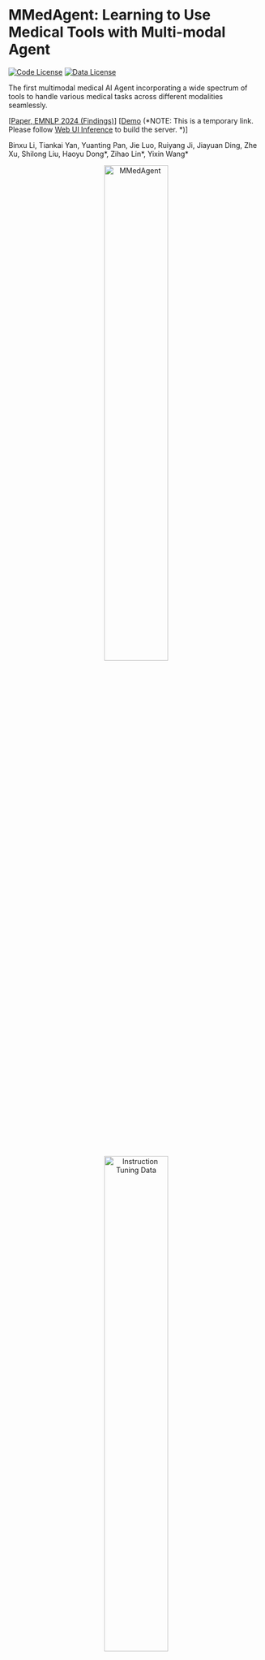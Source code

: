 # MMedAgent: Learning to Use Medical Tools with Multi-modal Agent

[![Code License](https://img.shields.io/badge/Code%20License-Apache_2.0-green.svg)](http://www.apache.org/licenses/LICENSE-2.0)
[![Data License](https://img.shields.io/badge/Data%20and%20Weights%20License-CC%20By%20NC%204.0-red.svg)](https://creativecommons.org/licenses/by-nc/4.0/)

The first multimodal medical AI Agent incorporating a wide spectrum of tools to handle various medical
tasks across different modalities seamlessly.

[[Paper, EMNLP 2024 (Findings)](https://arxiv.org/abs/2407.02483)] [[Demo](https://1cc0bf26516bc745fd.gradio.live/)  (*NOTE: This is a temporary link. Please follow [Web UI Inference](https://github.com/Wangyixinxin/MMedAgent?tab=readme-ov-file#web-ui-and-server) to build the server. *)]

Binxu Li, Tiankai Yan, Yuanting Pan, Jie Luo, Ruiyang Ji, Jiayuan Ding, Zhe Xu, Shilong Liu, Haoyu Dong*, Zihao Lin*, Yixin Wang* 

<div style="text-align: center;">
    <img src="imgs/mmedagent.jpg" alt="MMedAgent" style="width: 50%;"/>
    <img src="imgs/instruction-tuning-data.jpg" alt="Instruction Tuning Data" style="width: 50%;"/>
</div>

## Current Tool lists

| Task           | Tool                                     | Data Source                                                                                                                       | Imaging Modality                             |
|----------------|------------------------------------------|-----------------------------------------------------------------------------------------------------------------------------------|----------------------------------------------|
| VQA            | [LLaVA-Med](https://github.com/microsoft/LLaVA-Med/tree/main)                    | PMC article<br>*60K-IM*                                                                                                | MRI, CT, X-ray, Histology, Gross            |
| Classification | [BiomedCLIP](https://huggingface.co/microsoft/BiomedCLIP-PubMedBERT_256-vit_base_patch16_224)                       | PMC article<br>*60K-IM*                                                                                                         | MRI, CT, X-ray, Histology, Gross            |
| Grounding      | [Grounding DINO](https://github.com/IDEA-Research/GroundingDINO)                    | WORD, etc.*<br>                                                                                                                 | MRI, CT, X-ray, Histology                   |
| Segmentation with bounding-box prompts (Segmentation)    | [MedSAM](https://github.com/bowang-lab/MedSAM)                            | WORD, etc.*                                                                                                                      | MRI, CT, X-ray, Histology, Gross            |
| Segmentation with text prompts (G-Seg)        | [Grounding DINO](https://github.com/IDEA-Research/GroundingDINO)  + [MedSAM](https://github.com/bowang-lab/MedSAM)                  | WORD, etc.*                                                                                                                      | MRI, CT, X-ray, Histology                   |
| Medical report generation (MRG)            | [ChatCAD](https://github.com/zhaozh10/ChatCAD)                           | MIMIC-CXR                                                                                                               | X-ray                                        |
| Retrieval augmented generation (RAG)            | [ChatCAD+](https://github.com/zhaozh10/ChatCAD)                         | Merck Manual                                                                                                            | --                                           |

---

**Note**: ``--`` means that the RAG task only focuses on natural language without handling images. ``WORD, etc.*`` indicates various data sources including WORD, FLARE2021, BRATS, Montgomery County X-ray Set (MC), VinDr-CXR, and Cellseg.  


## Usage
1. Clone this repo
```
git clone https://github.com/Wangyixinxin/MMedAgent.git
```
2.  Create environment
```
cd MMedAgent
conda create -n mmedagent python=3.10 -y
conda activate mmedagent
pip install --upgrade pip  # enable PEP 660 support
pip install -e .
```
3. Additional package for training
```
pip install -e ".[train]"
pip install flash-attn --no-build-isolation
```

## Model Download

### MMedAgent Checkpoint
Model checkpoints (lora) and instruction-tuning data can be downloaded [here](https://huggingface.co/andy0207/mmedagent/tree/main)

Download the model and data by following:
```
git lfs install
git clone https://huggingface.co/andy0207/mmedagent
```

### Base Model Download

The model weights below are *delta* weights. The usage of LLaVA-Med checkpoints should comply with the base LLM's model license: [LLaMA](https://github.com/facebookresearch/llama/blob/main/MODEL_CARD.md).

The delta weights for LLaVA-Med are provided. Please download following the below instructions or see details in (LLaVA-Med)[https://github.com/microsoft/LLaVA-Med/tree/v1.0.0]

 Model Descriptions | Model Delta Weights | Size |
| --- | --- | ---: |
| LLaVA-Med | [llava_med_in_text_60k_ckpt2_delta.zip](https://hanoverprod.z21.web.core.windows.net/med_llava/models/llava_med_in_text_60k_ckpt2_delta.zip) | 11.06 GB |

Instructions:

1. Download the delta weights above and unzip the files.
1. Get the original LLaMA weights in the huggingface format by following the instructions [here](https://huggingface.co/docs/transformers/main/model_doc/llama).
1. Use the following scripts to get original LLaVA-Med weights by applying our delta. In the script below, set the --delta argument to the path of the unzipped delta weights directory from step 1.

```bash
python3 -m llava.model.apply_delta \
    --base /path/to/llama-7b \
    --target ./base_model \
    --delta /path/to/llava_med_delta_weights
```
## Train
Training with lora:
```
deepspeed llava/train/train_mem.py \
    --lora_enable True --lora_r 128 --lora_alpha 256 --mm_projector_lr 2e-5 \
    --deepspeed ./scripts/zero2.json \
    --model_name_or_path ./base_model  \
    --version v1\
    --data_path ./train_data_json/example.jsonl \
    --image_folder ./train_images \
    --vision_tower openai/clip-vit-large-patch14-336 \
    --mm_projector_type mlp2x_gelu \
    --mm_vision_select_layer -2 \
    --mm_use_im_start_end False \
    --mm_use_im_patch_token False \
    --image_aspect_ratio pad \
    --group_by_modality_length False \
    --bf16 True \
    --output_dir ./checkpoints/output_lora_weights \
    --num_train_epochs 30 \
    --per_device_train_batch_size 12 \
    --per_device_eval_batch_size 1 \
    --gradient_accumulation_steps 2 \
    --evaluation_strategy "no" \
    --save_strategy "steps" \
    --save_steps 3000 \
    --save_total_limit 2 \
    --learning_rate 2e-4 \
    --weight_decay 0. \
    --warmup_ratio 0.03 \
    --lr_scheduler_type "cosine" \
    --logging_steps 1 \
    --tf32 True \
    --model_max_length 2048 \
    --gradient_checkpointing True \
    --dataloader_num_workers 4 \
    --lazy_preprocess True \
    --report_to wandb
```
or use [`tuning.sh`](https://github.com/Wangyixinxin/MMedAgent/blob/main/tuning.sh)
## Evaluation
### Apply lora (if you enable lora during training)
```
CUDA_VISIBLE_DEVICES=0 python scripts/merge_lora_weights.py \
    --model-path ./checkpoints/output_lora_weights \
    --model-base ./base_model \
    --save-model-path ./llava_med_agent
```
or use [`merge.sh`](https://github.com/Wangyixinxin/MMedAgent/blob/main/merge.sh)
### Inference
```
CUDA_VISIBLE_DEVICES=0 python llava/eval/model_vqa.py \
    --model-path ./llava_med_agent \
    --question-file ./eval_data_json/eval_example.jsonl \
    --image-folder ./eval_images \
    --answers-file ./eval_data_json/output_agent_eval_example.jsonl \
    --temperature 0.2
```
or use [`eval.sh`](https://github.com/Wangyixinxin/MMedAgent/blob/main/eval.sh)
### GPT-4o inference
```
python llava/eval/eval_gpt4o.py \
    --api-key "your-api-key" \
    --question ./eval_data_json/eval_example.jsonl \
    --output ./eval_data_json/output_gpt4o_eval_example.jsonl \
    --max-tokens 1024
```
or use [`eval_gpt4o.sh`](https://github.com/Wangyixinxin/MMedAgent/blob/main/eval_gpt4o.sh)
### GPT-4 evaluation
All the outputs will be assessed by GPT-4 and rated on a scale from 1 to 10 based on their helpfulness, relevance, accuracy, and level of details. Check our paper for detailed evaluation.
```
python ./llava/eval/eval_multimodal_chat_gpt_score.py \
    --question_input_path ./eval_data_json/eval_example.jsonl \
    --input_path ./eval_data_json/output_gpt4o_eval_example.jsonl
    --output_path ./eval_data_json/compare_gpt4o_medagent_reivew.jsonl
```
or use [`eval_gpt4.sh`](https://github.com/Wangyixinxin/MMedAgent/blob/main/eval_gpt4.sh)
## Data Download
### Instruction-tuning Dataset
We build the first open-source instruction tuning dataset for multi-modal medical agents.

| Data | size |
| --- | --- |
| [instruction_all.json](https://huggingface.co/andy0207/mmedagent/tree/main/instruction_data) | 97.03 MiB | 

Download the data by:
```
git lfs install
git clone https://huggingface.co/andy0207/mmedagent
```
### Tool dataset (Selected)

#### Grounding task dataset
Please download the following segmentation dataset and refer to the following codes to process the data into required data format for grounding task.
```
python data_processing/path_writing.py
python data_processing/dataset_loading.py
combine.ipynb
```

#### Segmentation task dataset
[WORD](https://arxiv.org/pdf/2111.02403
), [FLARE2021](https://flare22.grand-challenge.org/
), [BRATS](https://www.kaggle.com/datasets/awsaf49/brats2020-training-data), [Montgomery County X-ray Set (MC)](), [VinDr-CXR](https://vindr.ai/datasets/cxr
), and [Cellseg](https://zenodo.org/records/10719375)

#### Classification, VQA task dataset
[PMC article 60K-IM](https://hanoverprod.z21.web.core.windows.net/med_llava/instruct/llava_med_instruct_60k_inline_mention.json)

#### Compile dataset
After downloading and processing the necessary datasets, please refer to [combine.ipynb](data_processing/combine.ipynb) for data ID compiling.

## Web UI and serve
1. Download ChatCAD Dependencies

- Please download the dependent checkpoints and JSON files for [src/ChatCAD_R](src/ChatCAD_R).

- You can download from either the original ChatCAD [repo](https://github.com/zhaozh10/ChatCAD?tab=readme-ov-file) or from [Google Drive](https://drive.google.com/drive/folders/14OWwsFjphsjqT-nH9GHgf5Sy7f1aL9Lz?usp=sharing).
  
- Please save r2gcmn_mimic-cxr.pth and JFchexpert.pth in ChatCAD_R/weights/ and save annotation.json in ChatCAD_R/r2g/.

2. Download Grounding Dino Med Checkpoint
- Please download the checkpoint from [Google Drive](https://drive.google.com/drive/folders/1eK27gz0tkbcp-9hx2fI9J_Wj2zHv14pL?usp=sharing).
- Save groundingdinomed-checkpoint0005_slim.pth in [src/](src/)
3. Download Tools
   
   - GroundingDINO
    ```
    cd src
    git clone https://github.com/IDEA-Research/GroundingDINO.git
    ```
   - MedSAM
    ```
    cd src
    git clone https://github.com/bowang-lab/MedSAM.git
    ```

4. Run the following commands in separate terminals:

  - Launch controller
    ```
    python -m llava.serve.controller --host 0.0.0.0 --port 20001
    ```
  - Launch model worker
    ```
    python -m llava.serve.model_worker --host 0.0.0.0 --controller http://localhost:20001 --port 40000 --worker http://localhost:40000 --model-path <Your Model Path>
    ```
  - Launch tool workers
    ```
    python serve/grounding_dino_worker.py
    python serve/MedSAM_worker.py
    python serve/grounded_medsam_worker.py
    python serve/biomedclip_worker.py
    python serve/chatcad_G_worker.py
    python serve/chatcad_R_worker.py    
    ```
  - Launch gradio web server
    ```
    python llava/serve/gradio_web_server_mmedagent.py --controller http://localhost:20001 --model-list-mode reload
    ```
5. You can now access the model in localhost:7860
   
## Citation
If you find this paper or code useful for your research, please cite our paper:
```
@article{li2024mmedagent,
  title={MMedAgent: Learning to Use Medical Tools with Multi-modal Agent},
  author={Li, Binxu and Yan, Tiankai and Pan, Yuanting and Xu, Zhe and Luo, Jie and Ji, Ruiyang and Liu, Shilong and Dong, Haoyu and Lin, Zihao and Wang, Yixin},
  journal={arXiv preprint arXiv:2407.02483},
  year={2024}
}
```
## Related Project
MMedAgent was built on [LLaVA-PLUS](https://llava-vl.github.io/llava-plus/) and [LLaVA-Med](https://github.com/microsoft/LLaVA-Med) was chosen as the backbone. 

## Contributing
We are working on extending the current tool lists to handle more medical tasks and modalities. We deeply appreciate any contribution made to improve the our Medical Agent. If you are developing better LLM-tools, feel free to contact us!
